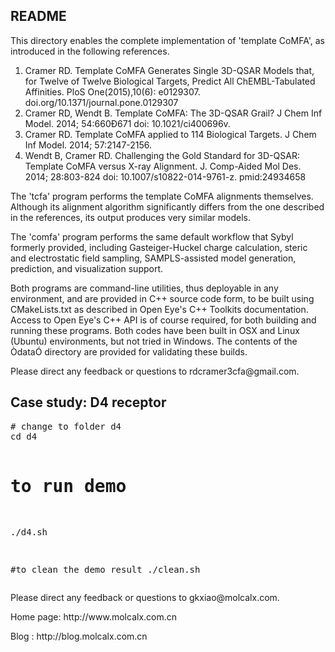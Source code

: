 <h2>README</h2>
This directory enables the complete implementation of 'template CoMFA', as introduced in the following references.
<ol>
   <li>Cramer RD. Template CoMFA Generates Single 3D-QSAR Models that, for Twelve of Twelve Biological Targets, Predict All ChEMBL-Tabulated Affinities. PloS One(2015),10(6): e0129307. doi.org/10.1371/journal.pone.0129307</li>
   <li>Cramer RD, Wendt B. Template CoMFA: The 3D-QSAR Grail? J Chem Inf Model. 2014; 54:660Ð671 doi: 10.1021/ci400696v.</li>
   <li>Cramer RD. Template CoMFA applied to 114 Biological Targets. J Chem Inf Model. 2014; 57:2147-2156.</li>
   <li> Wendt B, Cramer RD. Challenging the Gold Standard for 3D-QSAR: Template CoMFA versus X-ray Alignment. J. Comp-Aided Mol Des. 2014; 28:803-824 doi: 10.1007/s10822-014-9761-z. pmid:24934658</li>
</ol>

<p>The 'tcfa' program performs the template CoMFA alignments themselves. Although its alignment algorithm significantly differs from the one described in the references, its output produces very similar models.</p>

<p>The 'comfa' program performs the same default workflow that Sybyl formerly provided, including Gasteiger-Huckel charge calculation, steric and electrostatic field sampling, SAMPLS-assisted model generation, prediction, and visualization support.</p>

<p>Both programs are command-line utilities, thus deployable in any environment, and are provided in C++ source code form, to be built using CMakeLists.txt as described in Open Eye's C++ Toolkits documentation. Access to Open Eye's C++ API is of course required, for both building and running these programs. Both codes have been built in OSX and Linux (Ubuntu) environments, but not tried in Windows. The contents of the ÒdataÓ directory are provided for validating these builds.</p>

<p>Please direct any feedback or questions to rdcramer3cfa@gmail.com. </p>

<h2>Case study: D4 receptor</h2>
<pre line="1" lang="shell">
# change to folder d4
cd d4

# to run demo
./d4.sh

#to clean the demo result
./clean.sh
</pre>

<p>Please direct any feedback or questions to gkxiao@molcalx.com.</p>
<p>Home page: http://www.molcalx.com.cn</p>
<p>Blog : http://blog.molcalx.com.cn</p>
